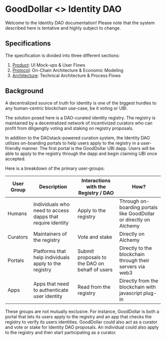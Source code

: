 # GoodDollar <> Identity DAO

Welcome to the Identity DAO documentation! Please note that the system described here is tentative and highly subject to change.

## Specifications

The specification is divided into three different sections:

1. [Product](./docs/product.md): UI Mock-ups & User Flows  
2. [Protocol](./docs/protocol.md): On-Chain Architecture & Economic Modeling  
3. [Architecture](./docs/architecture.md): Technical Architecture & Process Flows  

## Background 

A decentralized source of truth for identity is one of the biggest hurdles to any human-centric blockchain use-case, be it voting or UBI.

The solution posed here is a DAO-curated identity registry. The registry is maintained by a decentralized network of incentivized curators who can profit from diligengtly voting and staking on registry proposals.

In addition to the DAOstack-powered curation system, the Identity DAO utilizes on-boarding portals to help users apply to the registry in a user-friendly manner. The first portal is the GoodDollar UBI dapp. Users will be able to apply to the registry through the dapp and begin claiming UBI once accepted.

Here is a breakdown of the primary user-groups:

| User Group | Description | Interactions with the Registry / DAO | How? |
|-|-|-|-|
| Humans | Individuals who need to access dapps that require identity | Apply to the registry | Through on-boarding portals like GoodDollar or directly on Alchemy |
| Curators | Maintainers of the registry |  Vote and stake | Directly on Alchemy |
| Portals | Platforms that help individuals apply to the registry | Submit proposals to the DAO on behalf of users | Directly to the blockchain through their servers via web3 |  
| Apps | Apps that need to authenticate user identity | Read from the registry | Directly from the blockchain with javascript plug-in |

These groups are not mutually exclusive. For instance, GoodDollar is both a portal that lets its users apply to the registry and an app that checks the registry to verify its users identities. GoodDollar could also act as a curator and vote or stake for Identity DAO proposals. An individual could also apply to the registry and then start participating as a curator.
